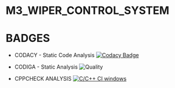 # M3_WIPER_CONTROL_SYSTEM

# BADGES

* CODACY - Static Code Analysis
[![Codacy Badge](https://app.codacy.com/project/badge/Grade/dc5f153a4149421794b6c2ee25fa1689)](https://www.codacy.com/gh/VIGNESH8629/M3_WIPER_CONTROL_SYSTEM/dashboard?utm_source=github.com&amp;utm_medium=referral&amp;utm_content=VIGNESH8629/M3_WIPER_CONTROL_SYSTEM&amp;utm_campaign=Badge_Grade)

* CODIGA - Static Analysis
![Quality](https://api.codiga.io/project/33394/status/svg)

* CPPCHECK ANALYSIS
[![C/C++ CI windows](https://github.com/VIGNESH8629/M3_WIPER_CONTROL_SYSTEM/actions/workflows/cppcheck%20-%20Analysis.yml/badge.svg)](https://github.com/VIGNESH8629/M3_WIPER_CONTROL_SYSTEM/actions/workflows/cppcheck%20-%20Analysis.yml)
